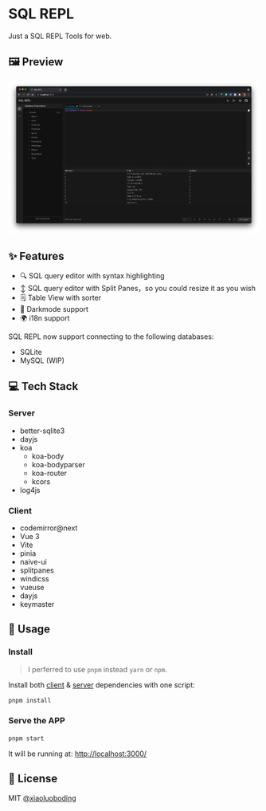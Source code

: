 # SQL REPL

Just a SQL REPL Tools for web.

## 🖼️ Preview

![preview](preview.png)

## ✨ Features

* 🔍 SQL query editor with syntax highlighting
* ↕️ SQL query editor with Split Panes，so you could resize it as you wish
* 🗒️ Table View with sorter
* 🌛 Darkmode support
* 🌍 i18n support

SQL REPL now support connecting to the following databases:

* SQLite
* MySQL (WIP)

## 💻 Tech Stack

### Server

* better-sqlite3
* dayjs
* koa
  * koa-body
  * koa-bodyparser
  * koa-router
  * kcors
* log4js

### Client

* codemirror@next
* Vue 3
* Vite
* pinia
* naive-ui
* splitpanes
* windicss
* vueuse
* dayjs
* keymaster

## 📖 Usage

### Install

> I perferred to use `pnpm` instead `yarn` or `npm`.

Install both [client](./client/package.json) & [server](./server/package.json) dependencies with one script:

```bash
pnpm install
```

### Serve the APP

```bash
pnpm start
```

It will be running at: [http://localhost:3000/](http://localhost:3000/)

## 📄 License

MIT [@xiaoluoboding](https://github.com/xiaoluoboding)

